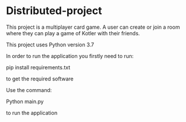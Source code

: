 # Distributed-project

This project is a multiplayer card game. A user can create or join a room where they can play a game of Kotler with their friends.

This project uses Python version 3.7

In order to run the application you firstly need to run:

pip install requirements.txt

to get the required software

Use the command:

Python main.py 

to run the application
